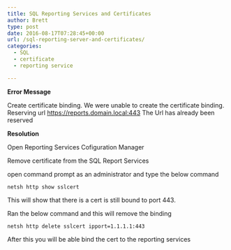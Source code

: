 ```yaml
---
title: SQL Reporting Services and Certificates
author: Brett
type: post
date: 2016-08-17T07:28:45+00:00
url: /sql-reporting-server-and-certificates/
categories:
  - SQL
  - certificate
  - reporting service

---
```

**Error Message**
  
Create certificate binding. We were unable to create the certificate binding. 
Reserving url https://reports.domain.local:443 The Url has already been reserved

**Resolution**
  
Open Reporting Services Cofiguration Manager
  
Remove certificate from the SQL Report Services
  
open command prompt as an administrator and type the below command
```  
netsh http show sslcert
```
This will show that there is a cert is still bound to port 443.

Ran the below command and this will remove the binding
```
netsh http delete sslcert ipport=1.1.1.1:443
```
After this you will be able bind the cert to the reporting services